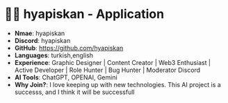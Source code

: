 #  🧑‍💻 hyapiskan - Application

- **Nmae**: hyapiskan
- **Discord**: hyapiskan
- **GitHub**: https://github.com/hyapiskan
- **Languages**: turkish,english
- **Experience**: Graphic Designer | Content Creator | Web3 Enthusiast | Active Developer | Role Hunter | Bug Hunter | Moderator Discord
- **AI Tools**: ChatGPT, OPENAI, Gemini
- **Why Join?**: I love keeping up with new technologies. This AI project is a successs, and I think it will be successfull
